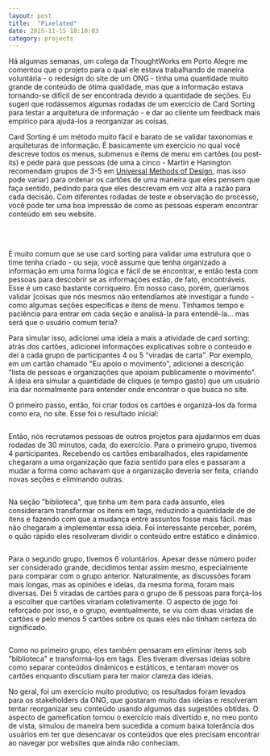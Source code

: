 ```yaml
---
layout: post
title:  "Pixelated"
date: 2015-11-15 18:10:03
category: projects
---
```


Há algumas semanas, um colega da ThoughtWorks em Porto Alegre me comentou que o projeto para o qual ele estava trabalhando de maneira voluntária - o redesign do site de um ONG - tinha uma quantidade muito grande de conteúdo de ótima qualidade, mas que a informação estava tornando-se difícil de ser encontrada devido a quantidade de seções. Eu sugeri que rodássemos algumas rodadas de um exercício de Card Sorting para testar a arquitetura de informação - e dar ao cliente um feedback mais empírico para ajudá-los a reorganizar as coisas.

Card Sorting é um método muito fácil e barato de se validar taxonomias e arquiteturas de informação. É basicamente um exercício no qual você descreve todos os menus, submenus e ítems de menu em cartões (ou post-its) e pede para que pessoas (de uma a cinco - Martin e Hanington recomendam grupos de 3-5 em [Universal Methods of Design](http://www.amazon.com/Universal-Methods-Design-Innovative-Effective/dp/1592537561), mas isso pode variar) para ordenar os cartões de uma maneira que eles pensem que faça sentido, pedindo para que eles descrevam em voz alta a razão para cada decisão. Com diferentes rodadas de teste e observação do processo, você pode ter uma boa impressão de como as pessoas esperam encontrar conteúdo em seu website.

<div style="text-align: center;">
	 <img class="image-reduced" src="{{ site.baseurl }}/assets/images/posts/card-sorting/card01.jpg" alt=""/> 
	 <img class="image-reduced" src="{{ site.baseurl }}/assets/images/posts/card-sorting/card02.jpg" alt=""/>
 </div>
 </br>

É muito comum que se use card sorting para validar uma estrutura que o time tenha criado - ou seja, você assume que tenha organizado a informação em uma forma lógica e fácil de se encontrar, e então testa com pessoas para descobrir se as informações estão, de fato, encontráveis. Esse é um caso bastante corriqueiro. Em nosso caso, porém, queríamos validar ]coisas que nós mesmos não entendíamos até investigar a fundo - como algumas seções específicas e itens de menu. Tínhamos tempo e paciência para entrar em cada seção e analisá-la para entendê-la... mas será que o usuário comum teria?

Para simular isso, adicionei uma ideia a mais a atividade de card sorting: atrás dos cartões, adicionei informações explicativas sobre o conteúdo e dei a cada grupo de participantes 4 ou 5 "viradas de carta". Por exemplo, em um cartão chamado "Eu apoio o movimento", adicionei a descrição "lista de pessoas e organizações que apoiam publicamente o movimento". A ideia era simular a quantidade de cliques (e tempo gasto) que um usuário iria dar normalmente para entender onde encontrar o que busca no site.

O primeiro passo, então, foi criar todos os cartões e organizá-los da forma como era, no site. Esse foi o resultado inicial:

<img class="image-reduced image-centered" src="{{ site.baseurl }}/assets/images/posts/card-sorting/card03.jpg" alt=""/>

Então, nós recrutamos pessoas de outros projetos para ajudarmos em duas rodadas de 30 minutos, cada, do exercício. Para o primeiro grupo, tivemos 4 participantes. Recebendo os cartões embaralhados, eles rapidamente chegaram a uma organização que fazia sentido para eles e passaram a mudar a forma como achavam que a organização deveria ser feita, criando novas seções e eliminando outras.

<img class="image-reduced image-centered" src="{{ site.baseurl }}/assets/images/posts/card-sorting/card04.jpg" alt=""/>

Na seção "biblioteca", que tinha um item para cada assunto, eles consideraram transformar os itens em tags, reduzindo a quantidade de de itens e fazendo com que a mudança entre assuntos fosse mais fácil. mas não chegaram a implementar essa ideia. Foi interessante perceber, porém, o quão rápido eles resolveram dividir o conteúdo entre estático e dinâmico.

<img class="image-reduced image-centered" src="{{ site.baseurl }}/assets/images/posts/card-sorting/card05.jpg" alt=""/>

Para o segundo grupo, tivemos 6 voluntários. Apesar desse número poder ser considerado grande, decidimos tentar assim mesmo, especialmente para comparar com o grupo anterior. Naturalmente, as discussões foram mais longas, mas as opiniões e ideias, da mesma forma, foram mais diversas. Dei 5 viradas de cartões para o grupo de 6 pessoas para forçá-los a escolher que cartões virariam coletivamente. O aspecto de jogo foi reforçado por isso, e o grupo, eventualmente, se viu com duas viradas de cartões e pelo menos 5 cartões sobre os quais eles não tinham certeza do significado.

<img class="image-reduced image-centered" src="{{ site.baseurl }}/assets/images/posts/card-sorting/card06.jpg" alt=""/>

Como no primeiro grupo, eles também pensaram em eliminar items sob "biblioteca" e transformá-los em tags. Eles tiveram diversas ideias sobre como separar conteúdos dinâmicos e estáticos, e tentaram mover os cartões enquanto discutiam para ter maior clareza das ideias.

No geral, foi um exercício muito produtivo; os resultados foram levados para os stakeholders da ONG, que gostaram muito das ideias e resolveram tentar reorganizar seu conteúdo usando algumas das sugestões obtidas. O aspecto de gamefication tornou o exercício mais divertido e, no meu ponto de vista, simulou de maneira bem sucedida a comum baixa tolerância dos usuários em ter que desencavar os conteúdos que eles precisam encontrar ao navegar por websites que ainda não conheciam.